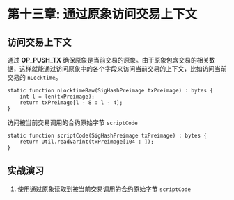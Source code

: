 # 第十三章: 通过原象访问交易上下文

## 访问交易上下文

通过 **OP_PUSH_TX** 确保原象是当前交易的原象。由于原象包含交易的相关数据，这样就能通过访问原象中的各个字段来访问当前交易的上下文，比如访问当前交易的 `nLocktime`。

```solidity
static function nLocktimeRaw(SigHashPreimage txPreimage) : bytes {
    int l = len(txPreimage);
    return txPreimage[l - 8 : l - 4];
}

```

访问被当前交易调用的合约原始字节 `scriptCode`

```solidity
static function scriptCode(SigHashPreimage txPreimage) : bytes {
    return Util.readVarint(txPreimage[104 : ]);
}

```






## 实战演习

1. 使用通过原象读取到被当前交易调用的合约原始字节 `scriptCode`

